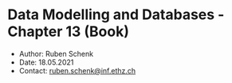 # Data Modelling and Databases - Chapter 13 (Book)

- Author: Ruben Schenk
- Date: 18.05.2021
- Contact: ruben.schenk@inf.ethz.ch

